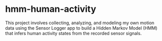 # hmm-human-activity
This project involves collecting, analyzing, and modeling my own motion data using the Sensor Logger app to build a Hidden Markov Model (HMM) that infers human activity states from the recorded sensor signals.
